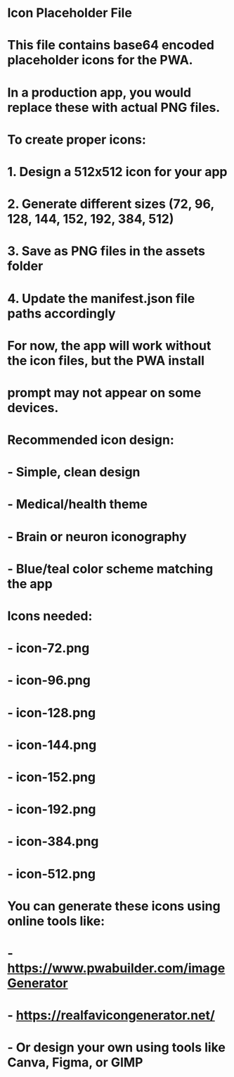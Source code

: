 # Icon Placeholder File
# 
# This file contains base64 encoded placeholder icons for the PWA.
# In a production app, you would replace these with actual PNG files.
# 
# To create proper icons:
# 1. Design a 512x512 icon for your app
# 2. Generate different sizes (72, 96, 128, 144, 152, 192, 384, 512)
# 3. Save as PNG files in the assets folder
# 4. Update the manifest.json file paths accordingly
#
# For now, the app will work without the icon files, but the PWA install
# prompt may not appear on some devices.
#
# Recommended icon design:
# - Simple, clean design
# - Medical/health theme
# - Brain or neuron iconography
# - Blue/teal color scheme matching the app

# Icons needed:
# - icon-72.png
# - icon-96.png
# - icon-128.png
# - icon-144.png
# - icon-152.png
# - icon-192.png
# - icon-384.png
# - icon-512.png

# You can generate these icons using online tools like:
# - https://www.pwabuilder.com/imageGenerator
# - https://realfavicongenerator.net/
# - Or design your own using tools like Canva, Figma, or GIMP